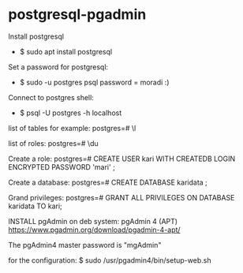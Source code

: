 # postgresql-pgadmin

Install postgresql
* $ sudo apt install postgresql

Set a password for postgresql:
* $ sudo -u postgres psql
 password = moradi :)

Connect to postgres shell:
* $ psql -U postgres -h localhost

list of tables for example:
postgres=# \l

list of roles:
postgres=# \du

Create a role:
postgres=# CREATE USER kari WITH CREATEDB LOGIN ENCRYPTED PASSWORD 'mari' ;

Create a database:
postgres=# CREATE DATABASE karidata ;

Grand privileges:
postgres=# GRANT ALL PRIVILEGES ON DATABASE karidata TO kari;

INSTALL pgAdmin on deb system:
pgAdmin 4 (APT)
https://www.pgadmin.org/download/pgadmin-4-apt/

The pgAdmin4 master password is "mgAdmin"

for the configuration:
$ sudo /usr/pgadmin4/bin/setup-web.sh 
